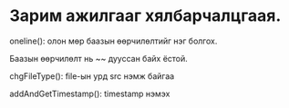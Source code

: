 # Зарим ажилгааг хялбарчалцгаая.

oneline(): олон мөр баазын өөрчилөлтийг нэг болгох.

Баазын өөрчилөлт нь ~~ дууссан байх ёстой.

chgFileType(): file-ын урд src нэмж байгаа

addAndGetTimestamp(): timestamp нэмэх